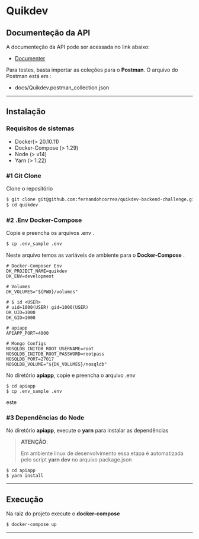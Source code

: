 # Quikdev

## Documenteção da API

A documenteção da API pode ser acessada no link abaixo:

* [Documenter](https://documenter.getpostman.com/view/273446/UVJcjw4E)

Para testes, basta importar as coleções para o **Postman**. O arquivo do Postman está em :

* docs/Quikdev.postman_collection.json


---
## Instalação

### Requisitos de sistemas

* Docker(> 20.10.11)
* Docker-Compose (> 1.29)
* Node (> v14)
* Yarn (> 1.22)

### #1 Git Clone

Clone o repositório

```bash
$ git clone git@github.com:fernandohcorrea/quikdev-backend-challenge.git quikdev
$ cd quikdev
```

### #2 .Env Docker-Compose

Copie e preencha os arquivos .env .

```bash
$ cp .env_sample .env
```

Neste arquivo temos as variáveis de ambiente para o **Docker-Compose** .

```
# Docker-Composer Env
DK_PROJECT_NAME=quikdev
DK_ENV=development

# Volumes
DK_VOLUMES="${PWD}/volumes"

# $ id <USER>
# uid=1000(USER) gid=1000(USER)
DK_UID=1000
DK_GID=1000

# apiapp
APIAPP_PORT=4000

# Mongo Configs
NOSQLDB_INITDB_ROOT_USERNAME=root
NOSQLDB_INITDB_ROOT_PASSWORD=rootpass
NOSQLDB_PORT=27017
NOSQLDB_VOLUME="${DK_VOLUMES}/nosqldb"
```

No diretório **apiapp**, copie e preencha o arquivo .env 

```bach
$ cd apiapp
$ cp .env_sample .env
```

este

### #3 Dependências do Node

No diretório **apiapp**, execute o **yarn** para instalar as dependências

> **ATENÇÂO**:
>
> Em ambiente linux de desenvolvimento essa etapa é automatizada pelo script **yarn dev** no arquivo package.json 

```bach
$ cd apiapp
$ yarn install
```
---
## Execução

Na raiz do projeto execute o **docker-compose**

```bach
$ docker-compose up
```

---